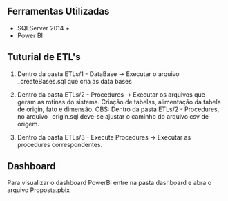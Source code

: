 ## Ferramentas Utilizadas
* SQLServer 2014 +
* Power BI

## Tuturial de ETL's
1. Dentro da pasta ETLs/1 - DataBase -> Executar o arquivo _createBases.sql que cria as data bases
2. Dentro da pasta ETLs/2 - Procedures -> Executar os arquivos que geram as rotinas do sistema. Criação de tabelas, alimentação da tabela de origin, fato e dimensão.
    OBS: Dentro da pasta ETLs/2 - Procedures, no arquivo _origin.sql deve-se ajustar o caminho do arquivo csv de origem.

3. Dentro da pasta ETLs/3 - Execute Procedures -> Executar as procedures correspondentes.

## Dashboard
Para visualizar o dashboard PowerBi entre na pasta dashboard e abra o arquivo Proposta.pbix
